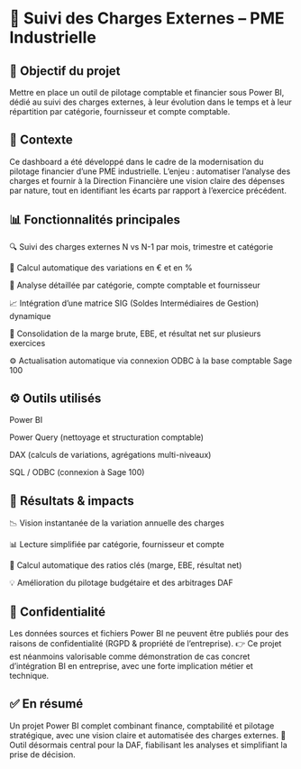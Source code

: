# 💼 Suivi des Charges Externes – PME Industrielle

## 🎯 **Objectif du projet**


Mettre en place un outil de pilotage comptable et financier sous Power BI, dédié au suivi des charges externes, à leur évolution dans le temps et à leur répartition par catégorie, fournisseur et compte comptable.


## 🧠 **Contexte**

Ce dashboard a été développé dans le cadre de la modernisation du pilotage financier d’une PME industrielle.
L’enjeu : automatiser l’analyse des charges et fournir à la Direction Financière une vision claire des dépenses par nature, tout en identifiant les écarts par rapport à l’exercice précédent.


## 📊 **Fonctionnalités principales**

🔍 Suivi des charges externes N vs N-1 par mois, trimestre et catégorie

💸 Calcul automatique des variations en € et en %

📂 Analyse détaillée par catégorie, compte comptable et fournisseur

📈 Intégration d’une matrice SIG (Soldes Intermédiaires de Gestion) dynamique

🧾 Consolidation de la marge brute, EBE, et résultat net sur plusieurs exercices

⚙️ Actualisation automatique via connexion ODBC à la base comptable Sage 100


## ⚙️ **Outils utilisés**

Power BI

Power Query (nettoyage et structuration comptable)

DAX (calculs de variations, agrégations multi-niveaux)

SQL / ODBC (connexion à Sage 100)


## 🚀 **Résultats & impacts**

📉 Vision instantanée de la variation annuelle des charges

📊 Lecture simplifiée par catégorie, fournisseur et compte

🧮 Calcul automatique des ratios clés (marge, EBE, résultat net)

💡 Amélioration du pilotage budgétaire et des arbitrages DAF


## 📁 **Confidentialité**
Les données sources et fichiers Power BI ne peuvent être publiés pour des raisons de confidentialité (RGPD & propriété de l’entreprise).
👉 Ce projet est néanmoins valorisable comme démonstration de cas concret d’intégration BI en entreprise, avec une forte implication métier et technique.

	
## ✅ **En résumé**

Un projet Power BI complet combinant finance, comptabilité et pilotage stratégique, avec une vision claire et automatisée des charges externes.
💼 Outil désormais central pour la DAF, fiabilisant les analyses et simplifiant la prise de décision.
